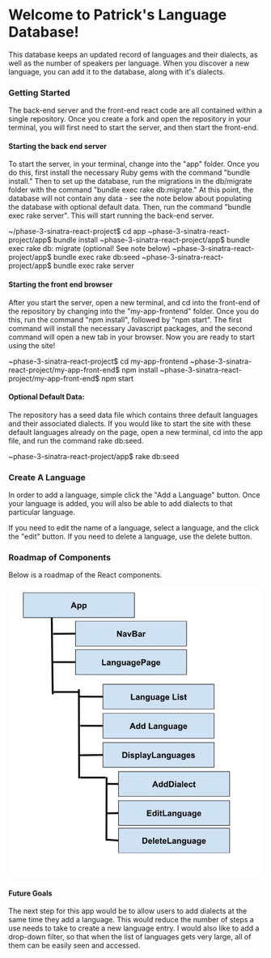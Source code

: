 <h1><strong>Welcome to Patrick's Language Database!</strong></h1> 

This database keeps an updated record of languages and their dialects, as well as the number of speakers per language. When you discover a new language, you can add it to the database, along with it's dialects. 

<h3><strong>Getting Started</strong></h3>

The back-end server and the front-end react code are all contained within a single repository. Once you create a fork and open the repository in your terminal, you will first need to start the server, and then start the front-end. 

<h4><strong>Starting the back end server</strong></h4>

To start the server, in your terminal, change into the "app" folder. Once you do this, first install the necessary Ruby gems with the command "bundle install." Then to set up the database, run the migrations in the db/migrate folder with the command "bundle exec rake db:migrate." At this point, the database will not contain any data - see the note below about populating the database with optional default data. Then, run the command "bundle exec rake server". This will start running the back-end server.  

~/phase-3-sinatra-react-project$ cd app
~phase-3-sinatra-react-project/app$ bundle install 
~phase-3-sinatra-react-project/app$ bundle exec rake db: migrate
(optional! See note below) ~phase-3-sinatra-react-project/app$ bundle exec rake db:seed
~phase-3-sinatra-react-project/app$ bundle exec rake server

<h4><strong>Starting the front end browser</strong></h4>

After you start the server, open a new terminal, and cd into the front-end of the repository by changing into the "my-app-frontend" folder. Once you do this, run the command "npm install", followed by "npm start". The first command will install the necessary Javascript packages, and the second command will open a new tab in your browser. Now you are ready to start using the site! 

~phase-3-sinatra-react-project$ cd my-app-frontend
~phase-3-sinatra-react-project/my-app-front-end$ npm install
~phase-3-sinatra-react-project/my-app-front-end$ npm start

<h4><strong>Optional Default Data:</strong></h4> 

The repository has a seed data file which contains three default languages and their associated dialects. If you would like to start the site with these default languages already on the page, open a new terminal, cd into the app file, and run the command rake db:seed.

~phase-3-sinatra-react-project/app$ rake db:seed

<h3><strong>Create A Language</strong></h3>

In order to add a language, simple click the "Add a Language" button. Once your language is added, you will also be able to add dialects to that particular language. 

If you need to edit the name of a language, select a language, and the click the "edit" button. If you need to delete a language, use the delete button. 

<h3><strong>Roadmap of Components</strong></h3>

Below is a roadmap of the React components. 

<img src="my-app-frontend/src/images/ComponentHierarchy.jpg">

<h4>Future Goals</h4>

The next step for this app would be to allow users to add dialects at the same time they add a language. This would reduce the number of steps a use needs to take to create a new language entry. I would also like to add a drop-down filter, so that when the list of languages gets very large, all of them can be easily seen and accessed. 